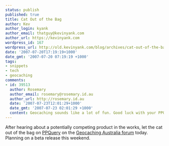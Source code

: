 ```yaml
---
status: publish
published: true
title: Cat Out of the Bag
author: Kev
author_login: kyank
author_email: thatguy@kevinyank.com
author_url: https://kevinyank.com
wordpress_id: 167
wordpress_url: http://old.kevinyank.com/blog/archives/cat-out-of-the-bag
date: '2007-07-20T17:19:19+1000'
date_gmt: '2007-07-20 07:19:19 +1000'
tags:
- snippets
- tech
- geocaching
comments:
- id: 39513
  author: Rosemary
  author_email: rosemary@rosemary.id.au
  author_url: http://rosemary.id.au
  date: '2007-07-23T12:01:29+1000'
  date_gmt: '2007-07-23 02:01:29 +1000'
  content: Geocaching sounds like a lot of fun. Good luck with your PPQuery project.
---
```

<p>After hearing about a potentially competing product in the works, let the cat out of the bag on <a href="https://kevinyank.com/posts/new-project-pocket-pocket-query">PPQuery</a> on the <a href="http://forum.geocaching.com.au/viewtopic.php?t=8634">Geocaching Australia forum</a> today. Planning on a beta release this weekend.</p>
